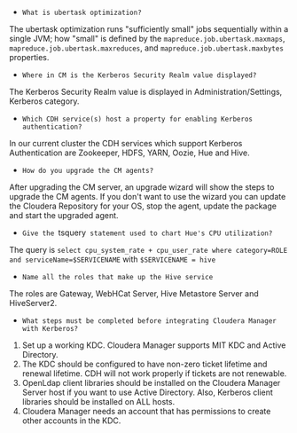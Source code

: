 * `What is ubertask optimization?`

The ubertask optimization runs "sufficiently small" jobs sequentially within a single JVM; how "small" is defined by the `mapreduce.job.ubertask.maxmaps`, `mapreduce.job.ubertask.maxreduces`, and `mapreduce.job.ubertask.maxbytes` properties.

* `Where in CM is the Kerberos Security Realm value displayed?`

The Kerberos Security Realm value is displayed in Administration/Settings, Kerberos category.

* `Which CDH service(s) host a property for enabling Kerberos authentication?`

In our current cluster the CDH services which support Kerberos Authentication are Zookeeper, HDFS, YARN, Oozie, Hue and Hive.

* `How do you upgrade the CM agents?`

After upgrading the CM server, an upgrade wizard will show the steps to upgrade the CM agents. If you don't want to use the wizard you can update the Cloudera Repository for your OS, stop the agent, update the package and start the upgraded agent.

* `Give the `tsquery` statement used to chart Hue's CPU utilization?`

The query is `select cpu_system_rate + cpu_user_rate where category=ROLE and serviceName=$SERVICENAME` with `$SERVICENAME = hive`

* `Name all the roles that make up the Hive service`

The roles are Gateway, WebHCat Server, Hive Metastore Server and HiveServer2.

* `What steps must be completed before integrating Cloudera Manager with Kerberos?`

1. Set up a working KDC. Cloudera Manager supports MIT KDC and Active Directory.
2. The KDC should be configured to have non-zero ticket lifetime and renewal lifetime. CDH will not work properly if tickets are not renewable.
3. OpenLdap client libraries should be installed on the Cloudera Manager Server host if you want to use Active Directory. Also, Kerberos client libraries should be installed on ALL hosts.
4. Cloudera Manager needs an account that has permissions to create other accounts in the KDC.